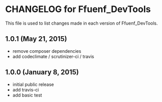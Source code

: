# CHANGELOG for Ffuenf_DevTools

This file is used to list changes made in each version of Ffuenf_DevTools.

## 1.0.1 (May 21, 2015)

* remove composer dependencies
* add codeclimate / scrutinizer-ci / travis

## 1.0.0 (January 8, 2015)

* initial public release
* add travis-ci
* add basic test
